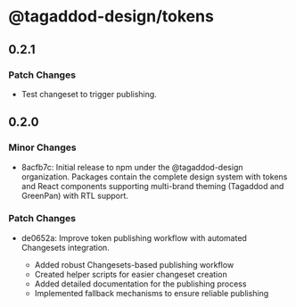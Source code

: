 # @tagaddod-design/tokens

## 0.2.1

### Patch Changes

- Test changeset to trigger publishing.

## 0.2.0

### Minor Changes

- 8acfb7c: Initial release to npm under the @tagaddod-design organization. Packages contain the complete design system with tokens and React components supporting multi-brand theming (Tagaddod and GreenPan) with RTL support.

### Patch Changes

- de0652a: Improve token publishing workflow with automated Changesets integration.

  - Added robust Changesets-based publishing workflow
  - Created helper scripts for easier changeset creation
  - Added detailed documentation for the publishing process
  - Implemented fallback mechanisms to ensure reliable publishing

